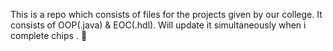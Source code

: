 This is a repo which consists of files for the projects given by our college.
It consists of OOP(.java) & EOC(.hdl).
Will update it simultaneously when i complete chips . :pray:
